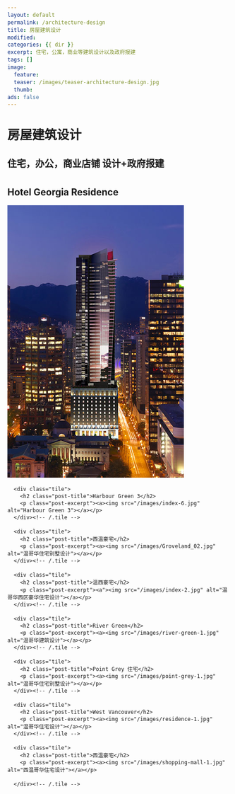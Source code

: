 ```yaml
---
layout: default
permalink: /architecture-design
title: 房屋建筑设计
modified:
categories: {{ dir }}
excerpt: 住宅，公寓，商业等建筑设计以及政府报建
tags: []
image:
  feature:
  teaser: /images/teaser-architecture-design.jpg
  thumb:
ads: false  
---
```


<div class="page-lead" style="background-image:url(/images/wood-texture-1600x800.jpg)">
  <div class="wrap page-lead-content">
    <h1>房屋建筑设计</h1>
    <h2>住宅，办公，商业店铺 设计+政府报建</h2>
  </div><!-- /.page-lead-content -->
</div><!-- /.page-lead -->

<div id="page-wrapper">
      <!--[if lt IE 9]><div class="upgrade notice-warning"><strong>Your browser is quite old!</strong> Why not <a href="http://whatbrowser.org/">upgrade to a newer one</a> to better enjoy this site?</div><![endif]-->

<div id="main" role="main">
  <div class="wrap">
    <div class="page-title">
    <h1></h1>
    </div>

<div class="archive-wrap">
  <div class="page-content">

  <div class="tile">
    <h2 class="post-title">Hotel Georgia Residence</h2>
    <p class="post-excerpt"><a><img src="/images/index-1.jpg" alt="Harbour Green 3"></a></p>
  </div><!-- /.tile -->

      <div class="tile">
        <h2 class="post-title">Harbour Green 3</h2>
        <p class="post-excerpt"><a><img src="/images/index-6.jpg" alt="Harbour Green 3"></a></p>
      </div><!-- /.tile -->

      <div class="tile">
        <h2 class="post-title">西温豪宅</h2>
        <p class="post-excerpt"><a><img src="/images/Groveland_02.jpg" alt="温哥华住宅别墅设计"></a></p>
      </div><!-- /.tile -->

      <div class="tile">
        <h2 class="post-title">温西豪宅</h2>
        <p class="post-excerpt"><a"><img src="/images/index-2.jpg" alt="温哥华西区豪华住宅设计"></a></p>
      </div><!-- /.tile -->

      <div class="tile">
        <h2 class="post-title">River Green</h2>
        <p class="post-excerpt"><a><img src="/images/river-green-1.jpg" alt="温哥华建筑设计"></a></p>
      </div><!-- /.tile -->

      <div class="tile">
        <h2 class="post-title">Point Grey 住宅</h2>
        <p class="post-excerpt"><a><img src="/images/point-grey-1.jpg" alt="温哥华住宅别墅设计"></a></p>
      </div><!-- /.tile -->

      <div class="tile">
        <h2 class="post-title">West Vancouver</h2>
        <p class="post-excerpt"><a><img src="/images/residence-1.jpg" alt="温哥华住宅设计"></a></p>
      </div><!-- /.tile -->

      <div class="tile">
        <h2 class="post-title">西温豪宅</h2>
        <p class="post-excerpt"><a><img src="/images/shopping-mall-1.jpg" alt="西温哥华住宅设计"></a></p>

      </div><!-- /.tile -->
  </div><!-- /.page-content -->
</div><!-- /.archive-wrap -->
</div><!-- /wrap -->
</div><!-- /main -->
</div> <!-- /page-wrapper -->
